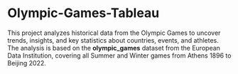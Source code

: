 # Olympic-Games-Tableau
This project analyzes historical data from the Olympic Games to uncover trends, insights, and key statistics about countries, events, and athletes. The analysis is based on the **olympic_games** dataset from the European Data Institution, covering all Summer and Winter games from Athens 1896 to Beijing 2022.
